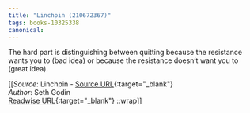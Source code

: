 ```yaml
---
title: "Linchpin (210672367)"
tags: books-10325338
canonical: 
---
```


The hard part is distinguishing between quitting because the resistance wants you to (bad idea) or because the resistance doesn’t want you to (great idea).


[[_Source_: Linchpin - [Source URL](){:target="_blank"}<br>
_Author_: Seth Godin<br>
[Readwise URL](https://readwise.io/open/210672367){:target="_blank"}
::wrap]]